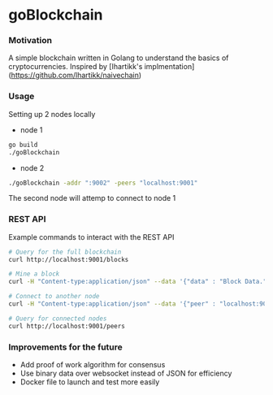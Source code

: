 # goBlockchain
### Motivation
A simple blockchain written in Golang to understand the basics of cryptocurrencies. Inspired by [Ihartikk's implmentation] (https://github.com/lhartikk/naivechain)

### Usage

Setting up 2 nodes locally

- node 1
```bash
go build
./goBlockchain
```
- node 2
```bash
./goBlockchain -addr ":9002" -peers "localhost:9001"
```
The second node will attemp to connect to node 1

### REST API

Example commands to interact with the REST API

```bash
# Query for the full blockchain
curl http://localhost:9001/blocks

# Mine a block
curl -H "Content-type:application/json" --data '{"data" : "Block Data."}' http://localhost:9001/mineBlock

# Connect to another node
curl -H "Content-type:application/json" --data '{"peer" : "localhost:9002"}' http://localhost:9001/addPeer

# Query for connected nodes
curl http://localhost:9001/peers
```

### Improvements for the future
- Add proof of work algorithm for consensus
- Use binary data over websocket instead of JSON for efficiency
- Docker file to launch and test more easily